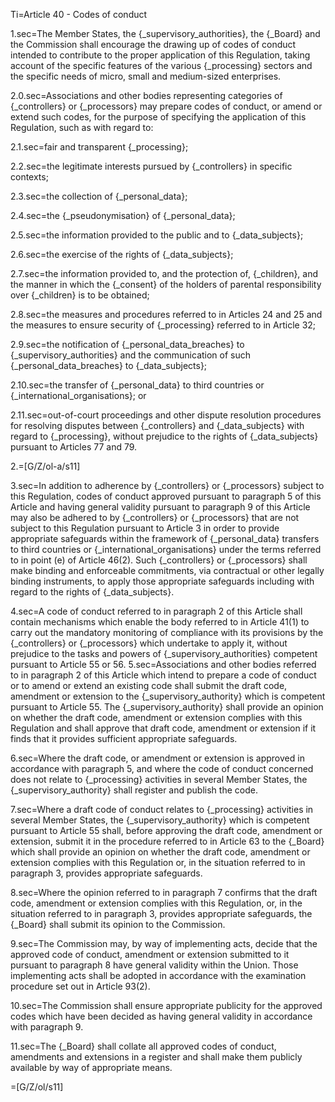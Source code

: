 Ti=Article 40 - Codes of conduct

1.sec=The Member States, the {_supervisory_authorities}, the {_Board} and the Commission shall encourage the drawing up of codes of conduct intended to contribute to the proper application of this Regulation, taking account of the specific features of the various {_processing} sectors and the specific needs of micro, small and medium-sized enterprises.

2.0.sec=Associations and other bodies representing categories of {_controllers} or {_processors} may prepare codes of conduct, or amend or extend such codes, for the purpose of specifying the application of this Regulation, such as with regard to:

2.1.sec=fair and transparent {_processing};

2.2.sec=the legitimate interests pursued by {_controllers} in specific contexts;

2.3.sec=the collection of {_personal_data};

2.4.sec=the {_pseudonymisation} of {_personal_data};

2.5.sec=the information provided to the public and to {_data_subjects};

2.6.sec=the exercise of the rights of {_data_subjects};

2.7.sec=the information provided to, and the protection of, {_children}, and the manner in which the {_consent} of the holders of parental responsibility over {_children} is to be obtained;

2.8.sec=the measures and procedures referred to in Articles 24 and 25 and the measures to ensure security of {_processing} referred to in Article 32;

2.9.sec=the notification of {_personal_data_breaches} to {_supervisory_authorities} and the communication of such {_personal_data_breaches} to {_data_subjects};

2.10.sec=the transfer of {_personal_data} to third countries or {_international_organisations}; or

2.11.sec=out-of-court proceedings and other dispute resolution procedures for resolving disputes between {_controllers} and {_data_subjects} with regard to {_processing}, without prejudice to the rights of {_data_subjects} pursuant to Articles 77 and 79.

2.=[G/Z/ol-a/s11]

3.sec=In addition to adherence by {_controllers} or {_processors} subject to this Regulation, codes of conduct approved pursuant to paragraph 5 of this Article and having general validity pursuant to paragraph 9 of this Article may also be adhered to by {_controllers} or {_processors} that are not subject to this Regulation pursuant to Article 3 in order to provide appropriate safeguards within the framework of {_personal_data} transfers to third countries or {_international_organisations} under the terms referred to in point (e) of Article 46(2). Such {_controllers} or {_processors} shall make binding and enforceable commitments, via contractual or other legally binding instruments, to apply those appropriate safeguards including with regard to the rights of {_data_subjects}.

4.sec=A code of conduct referred to in paragraph 2 of this Article shall contain mechanisms which enable the body referred to in Article 41(1) to carry out the mandatory monitoring of compliance with its provisions by the {_controllers} or {_processors} which undertake to apply it, without prejudice to the tasks and powers of {_supervisory_authorities} competent pursuant to Article 55 or 56.
5.sec=Associations and other bodies referred to in paragraph 2 of this Article which intend to prepare a code of conduct or to amend or extend an existing code shall submit the draft code, amendment or extension to the {_supervisory_authority} which is competent pursuant to Article 55. The {_supervisory_authority} shall provide an opinion on whether the draft code, amendment or extension complies with this Regulation and shall approve that draft code, amendment or extension if it finds that it provides sufficient appropriate safeguards.

6.sec=Where the draft code, or amendment or extension is approved in accordance with paragraph 5, and where the code of conduct concerned does not relate to {_processing} activities in several Member States, the {_supervisory_authority} shall register and publish the code.

7.sec=Where a draft code of conduct relates to {_processing} activities in several Member States, the {_supervisory_authority} which is competent pursuant to Article 55 shall, before approving the draft code, amendment or extension, submit it in the procedure referred to in Article 63 to the {_Board} which shall provide an opinion on whether the draft code, amendment or extension complies with this Regulation or, in the situation referred to in paragraph 3, provides appropriate safeguards.

8.sec=Where the opinion referred to in paragraph 7 confirms that the draft code, amendment or extension complies with this Regulation, or, in the situation referred to in paragraph 3, provides appropriate safeguards, the {_Board} shall submit its opinion to the Commission.

9.sec=The Commission may, by way of implementing acts, decide that the approved code of conduct, amendment or extension submitted to it pursuant to paragraph 8 have general validity within the Union. Those implementing acts shall be adopted in accordance with the examination procedure set out in Article 93(2).

10.sec=The Commission shall ensure appropriate publicity for the approved codes which have been decided as having general validity in accordance with paragraph 9.

11.sec=The {_Board} shall collate all approved codes of conduct, amendments and extensions in a register and shall make them publicly available by way of appropriate means.

=[G/Z/ol/s11]
